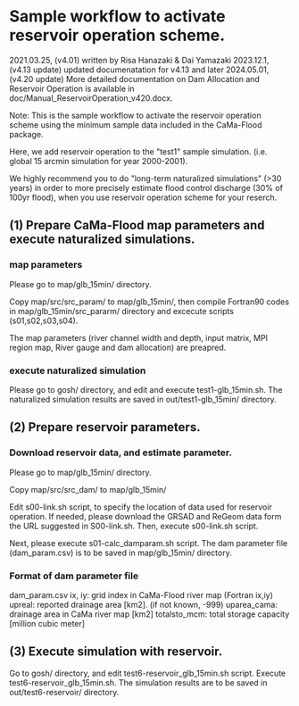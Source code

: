 # Sample workflow to activate reservoir operation scheme.

2021.03.25,  (v4.01) written by Risa Hanazaki & Dai Yamazaki
2023.12.1,   (v4.13 update) updated documenatation for v4.13 and later
2024.05.01,  (v4.20 update) More detailed documentation on Dam Allocation and Reservoir Operation is available in doc/Manual_ReservoirOperation_v420.docx. 


Note: 
This is the sample workflow to activate the reservoir operation scheme using the minimum sample data included in the CaMa-Flood package.

Here, we add reservoir operation to the "test1" sample simulation. (i.e. global 15 arcmin simulation for year 2000-2001).

We highly recommend you to do "long-term naturalized simulations" (>30 years) in order to more precisely estimate flood control discharge (30% of 100yr flood), when you use reservoir operation scheme for your reserch.

## (1)  Prepare CaMa-Flood map parameters and execute naturalized simulations.

### map parameters
Please go to map/glb_15min/ directory.

Copy map/src/src_param/ to map/glb_15min/, then compile Fortran90 codes in map/glb_15min/src_pararm/ directory and excecute scripts (s01,s02,s03,s04).

The map parameters (river channel width and depth, input matrix, MPI region map, River gauge and dam allocation) are preapred.

### execute naturalized simulation
Please go to gosh/ directory, and edit and execute test1-glb_15min.sh.
The naturalized simulation results are saved in out/test1-glb_15min/ directory.

## (2) Prepare reservoir parameters.

### Download reservoir data, and estimate parameter.
Please go to map/glb_15min/ directory.

Copy map/src/src_dam/ to map/glb_15min/

Edit s00-link.sh script, to specify the location of data used for reservoir operation.
If needed, please download the GRSAD and ReGeom data form the URL suggested in S00-link.sh.
Then, execute s00-link.sh script.

Next, please execute s01-calc_damparam.sh script.
The dam parameter file (dam_param.csv) is to be saved in map/glb_15min/ directory.

### Format of dam parameter file

dam_param.csv
 ix, iy: grid index in CaMa-Flood river map (Fortran ix,iy)
 upreal: reported drainage area [km2]. (if not known, -999)
 uparea_cama: drainage area in CaMa river map [km2]
 totalsto_mcm: total storage capacity [million cubic meter]

## (3) Execute simulation with reservoir.

Go to gosh/ directory, and edit test6-reservoir_glb_15min.sh script.
Execute test6-reservoir_glb_15min.sh.
The simulation results are to be saved in out/test6-reservoir/ directory.
